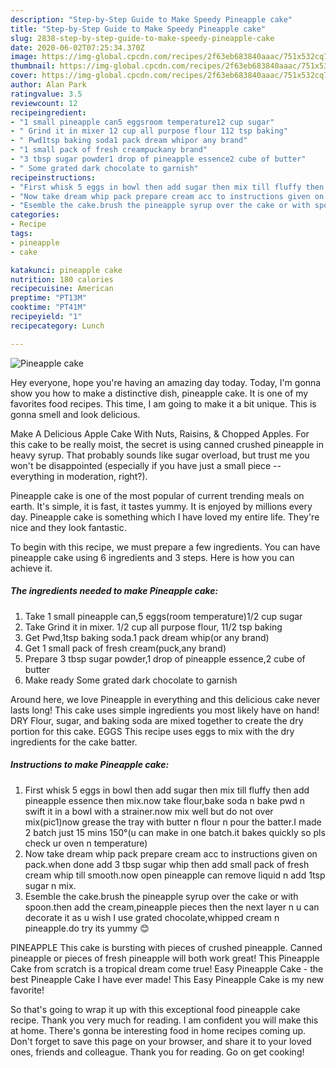 ```yaml
---
description: "Step-by-Step Guide to Make Speedy Pineapple cake"
title: "Step-by-Step Guide to Make Speedy Pineapple cake"
slug: 2838-step-by-step-guide-to-make-speedy-pineapple-cake
date: 2020-06-02T07:25:34.370Z
image: https://img-global.cpcdn.com/recipes/2f63eb683840aaac/751x532cq70/pineapple-cake-recipe-main-photo.jpg
thumbnail: https://img-global.cpcdn.com/recipes/2f63eb683840aaac/751x532cq70/pineapple-cake-recipe-main-photo.jpg
cover: https://img-global.cpcdn.com/recipes/2f63eb683840aaac/751x532cq70/pineapple-cake-recipe-main-photo.jpg
author: Alan Park
ratingvalue: 3.5
reviewcount: 12
recipeingredient:
- "1 small pineapple can5 eggsroom temperature12 cup sugar"
- " Grind it in mixer 12 cup all purpose flour 112 tsp baking"
- " Pwd1tsp baking soda1 pack dream whipor any brand"
- "1 small pack of fresh creampuckany brand"
- "3 tbsp sugar powder1 drop of pineapple essence2 cube of butter"
- " Some grated dark chocolate to garnish"
recipeinstructions:
- "First whisk 5 eggs in bowl then add sugar then mix till fluffy then add pineapple essence then mix.now take flour,bake soda n bake pwd n swift it in a bowl with a strainer.now mix well but do not over mix(pic1)now grease the tray with butter n flour n pour the batter.I made 2 batch just 15 mins 150°(u can make in one batch.it bakes quickly so pls check ur oven n temperature)"
- "Now take dream whip pack prepare cream acc to instructions given on pack.when done add 3 tbsp sugar whip then add small pack of fresh cream whip till smooth.now open pineapple can remove liquid n add 1tsp sugar n mix."
- "Esemble the cake.brush the pineapple syrup over the cake or with spoon.then add the cream,pineapple pieces then the next layer n u can decorate it as u wish I use grated chocolate,whipped cream n pineapple.do try its yummy 😊"
categories:
- Recipe
tags:
- pineapple
- cake

katakunci: pineapple cake 
nutrition: 180 calories
recipecuisine: American
preptime: "PT13M"
cooktime: "PT41M"
recipeyield: "1"
recipecategory: Lunch

---
```



![Pineapple cake](https://img-global.cpcdn.com/recipes/2f63eb683840aaac/751x532cq70/pineapple-cake-recipe-main-photo.jpg)

Hey everyone, hope you're having an amazing day today. Today, I'm gonna show you how to make a distinctive dish, pineapple cake. It is one of my favorites food recipes. This time, I am going to make it a bit unique. This is gonna smell and look delicious.

Make A Delicious Apple Cake With Nuts, Raisins, &amp; Chopped Apples. For this cake to be really moist, the secret is using canned crushed pineapple in heavy syrup. That probably sounds like sugar overload, but trust me you won&#39;t be disappointed (especially if you have just a small piece -- everything in moderation, right?).

Pineapple cake is one of the most popular of current trending meals on earth. It's simple, it is fast, it tastes yummy. It is enjoyed by millions every day. Pineapple cake is something which I have loved my entire life. They're nice and they look fantastic.


To begin with this recipe, we must prepare a few ingredients. You can have pineapple cake using 6 ingredients and 3 steps. Here is how you can achieve it.

<!--inarticleads1-->

##### The ingredients needed to make Pineapple cake:

1. Take 1 small pineapple can,5 eggs(room temperature)1/2 cup sugar
1. Take  Grind it in mixer. 1/2 cup all purpose flour, 11/2 tsp baking
1. Get  Pwd,1tsp baking soda.1 pack dream whip(or any brand)
1. Get 1 small pack of fresh cream(puck,any brand)
1. Prepare 3 tbsp sugar powder,1 drop of pineapple essence,2 cube of butter
1. Make ready  Some grated dark chocolate to garnish


Around here, we love Pineapple in everything and this delicious cake never lasts long! This cake uses simple ingredients you most likely have on hand! DRY Flour, sugar, and baking soda are mixed together to create the dry portion for this cake. EGGS This recipe uses eggs to mix with the dry ingredients for the cake batter. 

<!--inarticleads2-->

##### Instructions to make Pineapple cake:

1. First whisk 5 eggs in bowl then add sugar then mix till fluffy then add pineapple essence then mix.now take flour,bake soda n bake pwd n swift it in a bowl with a strainer.now mix well but do not over mix(pic1)now grease the tray with butter n flour n pour the batter.I made 2 batch just 15 mins 150°(u can make in one batch.it bakes quickly so pls check ur oven n temperature)
1. Now take dream whip pack prepare cream acc to instructions given on pack.when done add 3 tbsp sugar whip then add small pack of fresh cream whip till smooth.now open pineapple can remove liquid n add 1tsp sugar n mix.
1. Esemble the cake.brush the pineapple syrup over the cake or with spoon.then add the cream,pineapple pieces then the next layer n u can decorate it as u wish I use grated chocolate,whipped cream n pineapple.do try its yummy 😊


PINEAPPLE This cake is bursting with pieces of crushed pineapple. Canned pineapple or pieces of fresh pineapple will both work great! This Pineapple Cake from scratch is a tropical dream come true! Easy Pineapple Cake - the best Pineapple Cake I have ever made! This Easy Pineapple Cake is my new favorite! 

So that's going to wrap it up with this exceptional food pineapple cake recipe. Thank you very much for reading. I am confident you will make this at home. There's gonna be interesting food in home recipes coming up. Don't forget to save this page on your browser, and share it to your loved ones, friends and colleague. Thank you for reading. Go on get cooking!
